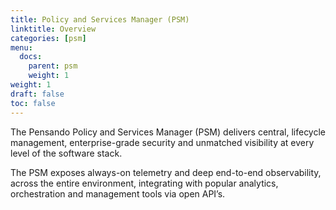 ```yaml
---
title: Policy and Services Manager (PSM)
linktitle: Overview
categories: [psm]
menu:
  docs:
    parent: psm
    weight: 1
weight: 1
draft: false
toc: false
---
```


The Pensando Policy and Services Manager (PSM) delivers central, lifecycle management, enterprise-grade security and unmatched visibility at every level of the software stack.

The PSM exposes always-on telemetry and deep end-to-end observability, across the entire environment, integrating with popular analytics, orchestration and management tools via open API’s.
